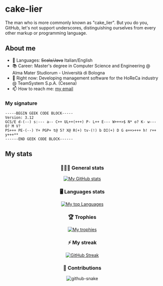 # cake-lier
The man who is more commonly known as "cake_lier". But you do you, GitHub, let's not support underscores, distinguishing ourselves from every other markup or programming language.

## About me

- 📝 Languages: ~~Scala/Java~~ Italian/English
- 📚 Career: Master's degree in Computer Science and Engineering @ Alma Mater Studiorum - Università di Bologna
- 🌱 Right now: Developing management software for the HoReCa industry @ TeamSystem S.p.A. (Cesena)
- 📫 How to reach me: [my email](mailto:matteo.castellucci@outlook.com)

### My signature

```
-----BEGIN GEEK CODE BLOCK-----
Version: 3.12
GCS/E d-(--) s:--- a-- C++ UL++(+++) P- L++ E--- W+++>$ N* o? K- w--- O? M V?
PS+++ PE-(--) Y+ PGP+ t@ 5? X@ R(+) tv-(!) b DI(+) D G e++>+++ h! r++ y+++**
------END GEEK CODE BLOCK------
```

## My stats

<div align="center">

  ### 👨🏻‍💻 General stats

  [![My GitHub stats](https://github-readme-stats.vercel.app/api?username=cake-lier&show_icons=true&theme=monokai&count_private=true)](https://github.com/anuraghazra/github-readme-stats)
  
  ### 🖥️ Languages stats
  
  [![My top Languages](https://github-readme-stats.vercel.app/api/top-langs/?username=cake-lier&show_icons=true&theme=monokai&count_private=true&langs_count=6)](https://github.com/anuraghazra/github-readme-stats)
  
  ### 🏆 Trophies
  
  [![My trophies](https://github-profile-trophy.vercel.app/?username=cake-lier&theme=monokai&column=-1)](https://github.com/ryo-ma/github-profile-trophy)
  
  ### ⚡ My streak
  
  [![GitHub Streak](http://github-readme-streak-stats.herokuapp.com?user=cake-lier&date_format=j%20M%5B%20Y%5D&theme=monokai)](https://git.io/streak-stats)
  
  ### 🔧 Contributions
  
  <picture>
    <source media="(prefers-color-scheme: dark)" srcset="https://cake-lier.github.io/cake-lier/github-contribution-grid-snake-dark.svg" />
    <source media="(prefers-color-scheme: light)" srcset="https://cake-lier.github.io/cake-lier/github-contribution-grid-snake.svg" />
    <img alt="github-snake" src="https://cake-lier.github.io/cake-lier/github-contribution-grid-snake.svg" />
  </picture>

</div>
